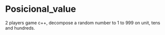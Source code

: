 # Posicional_value
2 players game c++, decompose a random number to 1 to 999 on unit, tens and hundreds.
